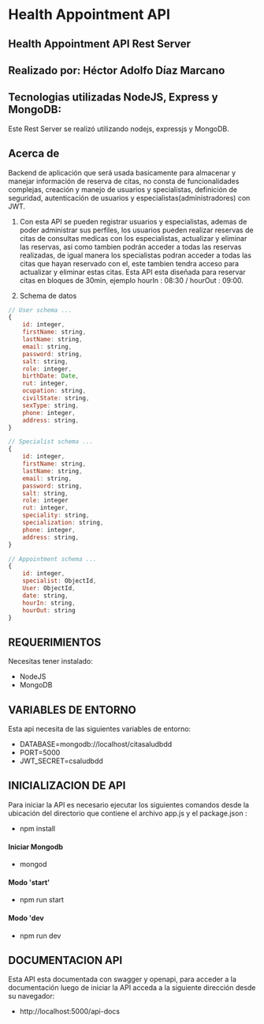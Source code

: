 # Health Appointment API

## Health Appointment API Rest Server

## Realizado por: Héctor Adolfo Díaz Marcano

## Tecnologias utilizadas NodeJS, Express y MongoDB:

Este Rest Server se realizó utilizando nodejs, expressjs y MongoDB.

## Acerca de

Backend de aplicación que será usada basicamente para almacenar y manejar información de reserva de citas, no consta de funcionalidades complejas, creación y manejo de usuarios y specialistas, definición de seguridad, autenticación de usuarios y especialistas(administradores) con JWT.

1. Con esta API se pueden registrar usuarios y especialistas, ademas de poder administrar sus perfiles, los usuarios pueden realizar reservas de citas de consultas medicas con los especialistas, actualizar y eliminar las reservas, asi como tambien podrán acceder a todas las reservas realizadas, de igual manera los specialistas podran acceder a todas las citas que hayan reservado con el, este tambien tendra acceso para actualizar y eliminar estas citas.
   Esta API esta diseñada para reservar citas en bloques de 30min,
   ejemplo hourIn : 08:30 / hourOut : 09:00.

2. Schema de datos

```javascript
// User schema ...
{
    id: integer,
    firstName: string,
    lastName: string,
    email: string,
    password: string,
    salt: string,
    role: integer,
    birthDate: Date,
    rut: integer,
    ocupation: string,
    civilState: string,
    sexType: string,
    phone: integer,
    address: string,
}

// Specialist schema ...
{
    id: integer,
    firstName: string,
    lastName: string,
    email: string,
    password: string,
    salt: string,
    role: integer
    rut: integer,
    speciality: string,
    specialization: string,
    phone: integer,
    address: string,
}

// Appointment schema ...
{
    id: integer,
    specialist: ObjectId,
    User: ObjectId,
    date: string,
    hourIn: string,
    hourOut: string
}

```

## REQUERIMIENTOS

Necesitas tener instalado:

- NodeJS
- MongoDB

## VARIABLES DE ENTORNO

Esta api necesita de las siguientes variables de entorno:

- DATABASE=mongodb://localhost/citasaludbdd
- PORT=5000
- JWT_SECRET=csaludbdd

## INICIALIZACION DE API

Para iniciar la API es necesario ejecutar los siguientes comandos desde la ubicación del directorio que contiene el archivo app.js y el package.json :

- npm install

#### Iniciar Mongodb

- mongod

#### Modo 'start'

- npm run start

#### Modo 'dev

- npm run dev

## DOCUMENTACION API

Esta API esta documentada con swagger y openapi, para acceder a la documentación
luego de iniciar la API acceda a la siguiente dirección desde su navegador:

- http://localhost:5000/api-docs
